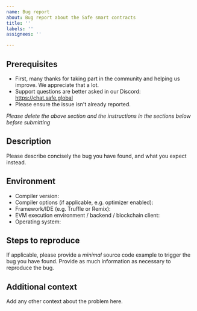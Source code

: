```yaml
---
name: Bug report
about: Bug report about the Safe smart contracts
title: ''
labels: ''
assignees: ''

---
```


## Prerequisites

- First, many thanks for taking part in the community and helping us improve. We appreciate that a lot.
- Support questions are better asked in our Discord: https://chat.safe.global
- Please ensure the issue isn't already reported.

*Please delete the above section and the instructions in the sections below before submitting*

## Description

Please describe concisely the bug you have found, and what you expect instead.

## Environment

- Compiler version:
- Compiler options (if applicable, e.g. optimizer enabled):
- Framework/IDE (e.g. Truffle or Remix):
- EVM execution environment / backend / blockchain client:
- Operating system:

## Steps to reproduce

If applicable, please provide a *minimal* source code example to trigger the bug you have found.
Provide as much information as necessary to reproduce the bug.

## Additional context

Add any other context about the problem here.
